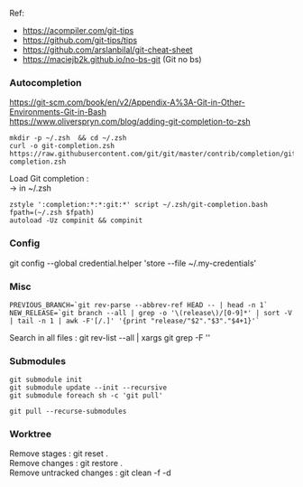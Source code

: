 Ref: 
- https://acompiler.com/git-tips
- https://github.com/git-tips/tips
- https://github.com/arslanbilal/git-cheat-sheet
- https://maciejb2k.github.io/no-bs-git (Git no bs)

### Autocompletion

https://git-scm.com/book/en/v2/Appendix-A%3A-Git-in-Other-Environments-Git-in-Bash  
https://www.oliverspryn.com/blog/adding-git-completion-to-zsh  

```
mkdir -p ~/.zsh  && cd ~/.zsh       
curl -o git-completion.zsh https://raw.githubusercontent.com/git/git/master/contrib/completion/git-completion.zsh
```

Load Git completion :  
-> in ~/.zsh  
```
zstyle ':completion:*:*:git:*' script ~/.zsh/git-completion.bash
fpath=(~/.zsh $fpath) 
autoload -Uz compinit && compinit
```

### Config

git config --global credential.helper 'store --file ~/.my-credentials'

### Misc

```
PREVIOUS_BRANCH=`git rev-parse --abbrev-ref HEAD -- | head -n 1`    
NEW_RELEASE=`git branch --all | grep -o '\(release\)/[0-9]*' | sort -V | tail -n 1 | awk -F'[/.]' '{print "release/"$2"."$3"."$4+1}'`   
```

Search in all files : git rev-list --all | xargs git grep -F '<Your search string>'  

### Submodules

```
git submodule init
git submodule update --init --recursive
git submodule foreach sh -c 'git pull'

git pull --recurse-submodules 
```

### Worktree

Remove stages : git reset .    
Remove changes : git restore .   
Remove untracked changes : git clean -f -d  
